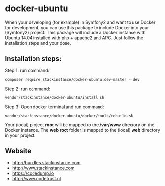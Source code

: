 # docker-ubuntu

When your developing (for example) in Symfony2 and want to use Docker for development, you can use this package to include Docker into your (Symfony2) project. This package will include a Docker instance with Ubuntu 14.04 installed with php + apache2 and APC.
Just follow the installation steps and your done. 

## Installation steps:
Step 1: run command: 
```
composer require stackinstance/docker-ubuntu:dev-master --dev
```

Step 2: run command: 
```
vendor/stackinstance/docker-ubuntu/install.sh
```

Step 3: Open docker terminal and run command: 
```
vendor/stackinstance/docker-ubuntu/docker/tools/rebuild.sh
```

Your (local) project **root** will be mapped to the **/var/www** directory on the Docker instance. The **web root** folder is mapped to the (local) **web** directory in your project.

## Website
- http://bundles.stackinstance.com
- http://www.stackinstance.com
- https://codedump.io
- http://www.codetrust.nl

